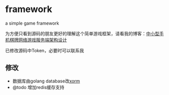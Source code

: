 # framework
a simple game framework

为方便只看到源码的朋友更好的理解这个简单游戏框架，请看我的博客：[中小型手机棋牌网络游戏服务端架构设计](https://blog.csdn.net/panshiqu/article/details/74572133)

已修改源码中Token，必要时可以联系我

## 修改

 + 数据库由golang database改[xorm](https://github.com/go-xorm/xorm)
 + @todo 增加redis缓存支持